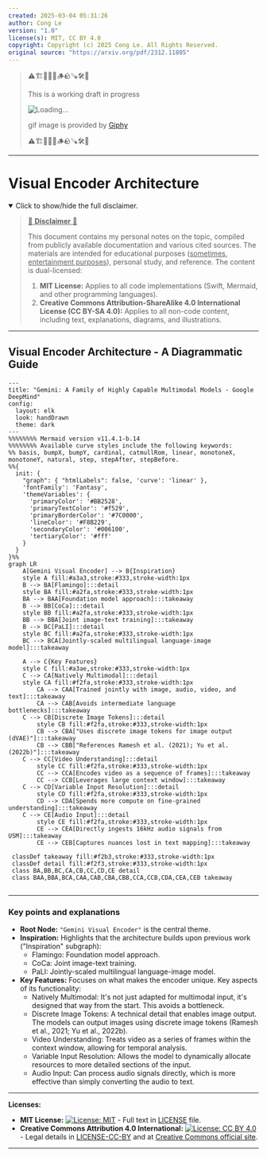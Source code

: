 ```yaml
---
created: 2025-03-04 05:31:26
author: Cong Le
version: "1.0"
license(s): MIT, CC BY 4.0
copyright: Copyright (c) 2025 Cong Le. All Rights Reserved.
original source: "https://arxiv.org/pdf/2312.11805"
---
```


> ⚠️🏗️🚧🦺🧱🪵🪨🪚🛠️👷
> 
> This is a working draft in progress
> 
> ![Loading...](https://media1.giphy.com/media/v1.Y2lkPTc5MGI3NjExZXgzaXduc25lYWMybGIzbmNvanYzbHZ2N2hpOHJmMTdqdGI1ZGRteCZlcD12MV9pbnRlcm5hbF9naWZfYnlfaWQmY3Q9Zw/xT0BKumCMrUb0dCypa/giphy.gif)
>
> gif image is provided by [Giphy](https://giphy.com)
> 
> ⚠️🏗️🚧🦺🧱🪵🪨🪚🛠️👷


----


# Visual Encoder Architecture
<details open>
<summary>Click to show/hide the full disclaimer.</summary>
   
> <ins>📢 **Disclaimer** 🚨</ins>
>
> This document contains my personal notes on the topic,
> compiled from publicly available documentation and various cited sources.
> The materials are intended for educational purposes (<ins>sometimes, entertainment purposes</ins>), personal study, and reference.
> The content is dual-licensed:
> 1. **MIT License:** Applies to all code implementations (Swift, Mermaid, and other programming languages).
> 2. **Creative Commons Attribution-ShareAlike 4.0 International License (CC BY-SA 4.0):** Applies to all non-code content, including text, explanations, diagrams, and illustrations.

</details>

---


## Visual Encoder Architecture - A Diagrammatic Guide 



```mermaid
---
title: "Gemini: A Family of Highly Capable Multimodal Models - Google DeepMind"
config:
  layout: elk
  look: handDrawn
  theme: dark
---
%%%%%%%% Mermaid version v11.4.1-b.14
%%%%%%%% Available curve styles include the following keywords:
%% basis, bumpX, bumpY, cardinal, catmullRom, linear, monotoneX, monotoneY, natural, step, stepAfter, stepBefore.
%%{
  init: {
    "graph": { "htmlLabels": false, 'curve': 'linear' },
    'fontFamily': 'Fantasy',
    'themeVariables': {
      'primaryColor': '#BB2528',
      'primaryTextColor': '#f529',
      'primaryBorderColor': '#7C0000',
      'lineColor': '#F8B229',
      'secondaryColor': '#006100',
      'tertiaryColor': '#fff'
    }
  }
}%%
graph LR
    A[Gemini Visual Encoder] --> B{Inspiration}
    style A fill:#a3a3,stroke:#333,stroke-width:1px
    B --> BA[Flamingo]:::detail
    style BA fill:#a2fa,stroke:#333,stroke-width:1px
    BA --> BAA[Foundation model approach]:::takeaway
    B --> BB[CoCa]:::detail
    style BB fill:#a2fa,stroke:#333,stroke-width:1px
    BB --> BBA[Joint image-text training]:::takeaway
    B --> BC[PaLI]:::detail
    style BC fill:#a2fa,stroke:#333,stroke-width:1px
    BC --> BCA[Jointly-scaled multilingual language-image model]:::takeaway

    A --> C{Key Features}
    style C fill:#a3ae,stroke:#333,stroke-width:1px
    C --> CA[Natively Multimodal]:::detail
    style CA fill:#f2fa,stroke:#333,stroke-width:1px
        CA --> CAA[Trained jointly with image, audio, video, and text]:::takeaway
        CA --> CAB[Avoids intermediate language bottlenecks]:::takeaway
    C --> CB[Discrete Image Tokens]:::detail
        style CB fill:#f2fa,stroke:#333,stroke-width:1px
        CB --> CBA["Uses discrete image tokens for image output (dVAE)"]:::takeaway
        CB --> CBB["References Ramesh et al. (2021); Yu et al. (2022b)"]:::takeaway
    C --> CC[Video Understanding]:::detail
        style CC fill:#f2fa,stroke:#333,stroke-width:1px
        CC --> CCA[Encodes video as a sequence of frames]:::takeaway
        CC --> CCB[Leverages large context window]:::takeaway
    C --> CD[Variable Input Resolution]:::detail
        style CD fill:#f2fa,stroke:#333,stroke-width:1px
        CD --> CDA[Spends more compute on fine-grained understanding]:::takeaway
    C --> CE[Audio Input]:::detail
        style CE fill:#f2fa,stroke:#333,stroke-width:1px
        CE --> CEA[Directly ingests 16kHz audio signals from USM]:::takeaway
        CE --> CEB[Captures nuances lost in text mapping]:::takeaway
    
 classDef takeaway fill:#f2b3,stroke:#333,stroke-width:1px
 classDef detail fill:#f2f3,stroke:#333,stroke-width:1px
 class BA,BB,BC,CA,CB,CC,CD,CE detail
 class BAA,BBA,BCA,CAA,CAB,CBA,CBB,CCA,CCB,CDA,CEA,CEB takeaway
 
```



---

### Key points and explanations

*   **Root Node:** `"Gemini Visual Encoder"` is the central theme.
*   **Inspiration:**  Highlights that the architecture builds upon previous work ("Inspiration" subgraph):
    *   Flamingo: Foundation model approach.
    *   CoCa: Joint image-text training.
    *   PaLI: Jointly-scaled multilingual language-image model.
*   **Key Features:**  Focuses on what makes the encoder unique.  Key aspects of its functionality:
    *   Natively Multimodal: It's not just adapted for multimodal input, it's designed that way from the start.  This avoids a bottleneck.
    *   Discrete Image Tokens: A technical detail that enables image output. The models can output images using discrete image tokens (Ramesh et al., 2021; Yu et al., 2022b).
    *   Video Understanding: Treats video as a series of frames within the context window, allowing for temporal analysis.
    *   Variable Input Resolution: Allows the model to dynamically allocate resources to more detailed sections of the input.
    *   Audio Input: Can process audio signals directly, which is more effective than simply converting the audio to text.



---
**Licenses:**

- **MIT License:**  [![License: MIT](https://img.shields.io/badge/License-MIT-yellow.svg)](LICENSE) - Full text in [LICENSE](LICENSE) file.
- **Creative Commons Attribution 4.0 International:** [![License: CC BY 4.0](https://licensebuttons.net/l/by/4.0/88x31.png)](LICENSE-CC-BY) - Legal details in [LICENSE-CC-BY](LICENSE-CC-BY) and at [Creative Commons official site](http://creativecommons.org/licenses/by/4.0/).

---